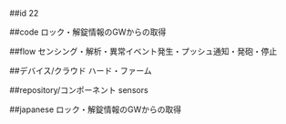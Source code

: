 ##id
22

##code
ロック・解錠情報のGWからの取得

##flow
センシング・解析・異常イベント発生・プッシュ通知・発砲・停止

##デバイス/クラウド
ハード・ファーム

##repository/コンポーネント
sensors

##japanese
ロック・解錠情報のGWからの取得

